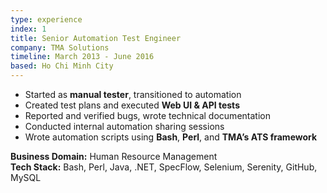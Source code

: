 ```yaml
---
type: experience
index: 1
title: Senior Automation Test Engineer
company: TMA Solutions
timeline: March 2013 - June 2016
based: Ho Chi Minh City
---
```


- Started as **manual tester**, transitioned to automation
- Created test plans and executed **Web UI & API tests**
- Reported and verified bugs, wrote technical documentation
- Conducted internal automation sharing sessions
- Wrote automation scripts using **Bash**, **Perl**, and **TMA’s ATS framework**

**Business Domain:** Human Resource Management  
**Tech Stack:** Bash, Perl, Java, .NET, SpecFlow, Selenium, Serenity, GitHub, MySQL